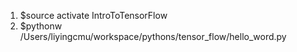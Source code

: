 1. $source activate IntroToTensorFlow
2. $pythonw /Users/liyingcmu/workspace/pythons/tensor_flow/hello_word.py
